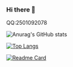 ### Hi there 👋

<!--
**jhlzclf/jhlzclf** is a ✨ _special_ ✨ repository because its `README.md` (this file) appears on your GitHub profile.

Here are some ideas to get you started:

- 🔭 I’m currently working on ...
- 🌱 I’m currently learning ...
- 👯 I’m looking to collaborate on ...
- 🤔 I’m looking for help with ...
- 💬 Ask me about ...
- 📫 How to reach me: ...
- 😄 Pronouns: ...
- ⚡ Fun fact: ...
-->
QQ:2501092078

<!-- 统计统计卡片 -->
![Anurag's GitHub stats](https://github-readme-stats.vercel.app/api?username=jhlzlove&show_icons=true&theme=radical)

<!-- 热门语言卡片 -->
[![Top Langs](https://github-readme-stats.vercel.app/api/top-langs/?username=jhlzlove&layout=compact)](https://github.com/jhlzlove/jhlzlove.github.io)

<!-- GitHub更多置顶 -->
[![Readme Card](https://github-readme-stats.vercel.app/api/pin/?username=jhlzlove&repo=jhlzlove.github.io)](https://github.com/jhlzlove/jhlzlove.github.io)
